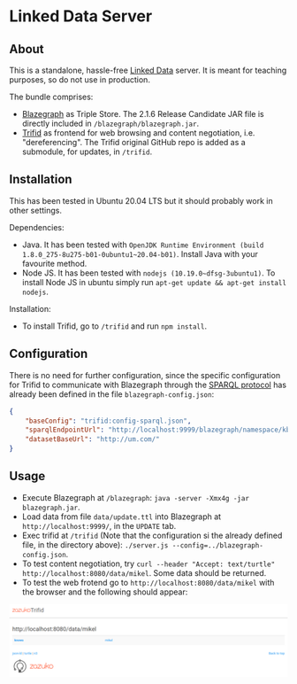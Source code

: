 # Linked Data Server

## About

This is a standalone, hassle-free [Linked Data](https://www.w3.org/standards/semanticweb/data) server. It is meant for teaching purposes, so do not use in production.

The bundle comprises:

* [Blazegraph](https://github.com/blazegraph/database) as Triple Store. The 2.1.6 Release Candidate JAR file is directly included in `/blazegraph/blazegraph.jar`.
* [Trifid](https://github.com/zazuko/trifid) as frontend for web browsing and content negotiation, i.e. "dereferencing". The Trifid original GitHub repo is added as a submodule, for updates, in `/trifid`.

## Installation

This has been tested in Ubuntu 20.04 LTS but it should probably work in other settings.

Dependencies:

* Java. It has been tested with `OpenJDK Runtime Environment (build 1.8.0_275-8u275-b01-0ubuntu1~20.04-b01)`. Install Java with your favourite method.
* Node JS. It has been tested with `nodejs (10.19.0~dfsg-3ubuntu1)`. To install Node JS in ubuntu simply run `apt-get update && apt-get install nodejs`.

Installation:

* To install Trifid, go to `/trifid` and run `npm install`.

## Configuration

There is no need for further configuration, since the specific configuration for Trifid to communicate with Blazegraph through the [SPARQL protocol](https://www.w3.org/TR/sparql11-protocol/) has already been defined in the file `blazegraph-config.json`:

```json
{
    "baseConfig": "trifid:config-sparql.json",
    "sparqlEndpointUrl": "http://localhost:9999/blazegraph/namespace/kb/sparql",
    "datasetBaseUrl": "http://um.com/"
}
```

## Usage

* Execute Blazegraph at `/blazegraph`: `java -server -Xmx4g -jar blazegraph.jar`.
* Load data from file `data/update.ttl` into Blazegraph at `http://localhost:9999/`, in the `UPDATE` tab.
* Exec trifid at `/trifid` (Note that the configuration si the already defined file, in the directory above): `./server.js --config=../blazegraph-config.json`.
* To test content negotiation, try `curl --header "Accept: text/turtle" http://localhost:8080/data/mikel`. Some data should be returned.
* To test the web frotend go to `http://localhost:8080/data/mikel` with the browser and the following should appear:

![trifid](trifid.png "trifid")